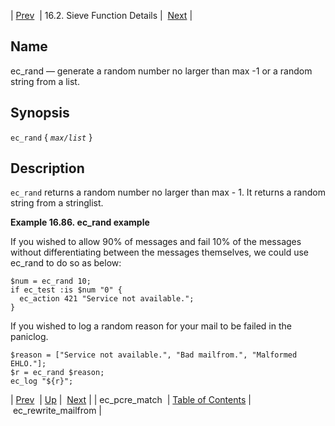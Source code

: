 | [Prev](sieve.ref.ec_pcre_match)  | 16.2. Sieve Function Details |  [Next](sieve.ref.ec_rewrite_mailfrom.php) |

<a name="sieve.ref.ec_rand"></a>
## Name

ec_rand — generate a random number no larger than max -1 or a random string from a list.

## Synopsis

`ec_rand` { *`max/list`* }

<a name="idp30379936"></a>
## Description

`ec_rand` returns a random number no larger than max - 1\. It returns a random string from a stringlist.

<a name="example.ec_rand"></a>

**Example 16.86. ec_rand example**

If you wished to allow 90% of messages and fail 10% of the messages without differentiating between the messages themselves, we could use ec_rand to do so as below:

```
$num = ec_rand 10;
if ec_test :is $num "0" {
  ec_action 421 "Service not available.";
}
```

If you wished to log a random reason for your mail to be failed in the paniclog.

```
$reason = ["Service not available.", "Bad mailfrom.", "Malformed EHLO."];
$r = ec_rand $reason;
ec_log "${r}";
```

| [Prev](sieve.ref.ec_pcre_match)  | [Up](sieve.ref.files.php) |  [Next](sieve.ref.ec_rewrite_mailfrom.php) |
| ec_pcre_match  | [Table of Contents](index) |  ec_rewrite_mailfrom |
